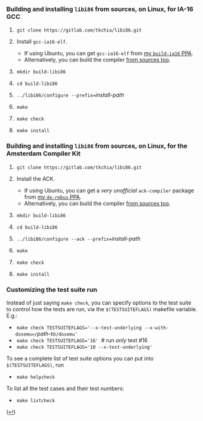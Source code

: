 ### Building and installing `libi86` from sources, on Linux, for IA-16 GCC

 1. &nbsp;`git clone https://gitlab.com/tkchia/libi86.git`

 2. &nbsp;Install `gcc-ia16-elf`.
    * If using Ubuntu, you can get `gcc-ia16-elf` from [my `build-ia16` PPA](https://launchpad.net/~tkchia/+archive/ubuntu/build-ia16/).
    * Alternatively, you can build the compiler [from sources too](https://github.com/tkchia/build-ia16).

 3. &nbsp;`mkdir build-libi86`

 4. &nbsp;`cd build-libi86`

 5. &nbsp;`../libi86/configure --prefix=`_install-path_

 6. &nbsp;`make`

 7. &nbsp;`make check`

 8. &nbsp;`make install`

### Building and installing `libi86` from sources, on Linux, for the Amsterdam Compiler Kit

 1. &nbsp;`git clone https://gitlab.com/tkchia/libi86.git`

 2. &nbsp;Install the ACK.
    * If using Ubuntu, you can get a _very unofficial_ `ack-compiler` package from [my `de-rebus` PPA](https://launchpad.net/~tkchia/+archive/ubuntu/de-rebus/).
    * Alternatively, you can build the compiler [from sources too](https://github.com/davidgiven/ack).

 3. &nbsp;`mkdir build-libi86`

 4. &nbsp;`cd build-libi86`

 5. &nbsp;`../libi86/configure --ack --prefix=`_install-path_

 6. &nbsp;`make`

 7. &nbsp;`make check`

 8. &nbsp;`make install`

### Customizing the test suite run

Instead of just saying `make check`, you can specify options to the test suite to control how the tests are run, via the `$(TESTSUITEFLAGS)` makefile variable.  E.g.:

  * &nbsp;`make check TESTSUITEFLAGS='--x-test-underlying --x-with-dosemu=/`_path-to_`/dosemu'`
  * &nbsp;`make check TESTSUITEFLAGS='16'` &nbsp;# run _only_ test #16
  * &nbsp;`make check TESTSUITEFLAGS='10 --x-test-underlying'`

To see a complete list of test suite options you can put into `$(TESTSUITEFLAGS)`, run

  * &nbsp;`make helpcheck`

To list all the test cases and their test numbers:

  * &nbsp;`make listcheck`

([↵](README.md))

